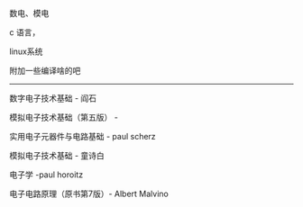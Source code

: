数电、模电  

c 语言，

linux系统

附加一些编译啥的吧





---

数字电子技术基础 - 阎石  

模拟电子技术基础（第五版） - 



实用电子元器件与电路基础 - paul scherz

模拟电子技术基础 - 童诗白

电子学 -paul horoitz

电子电路原理（原书第7版）- Albert Malvino
